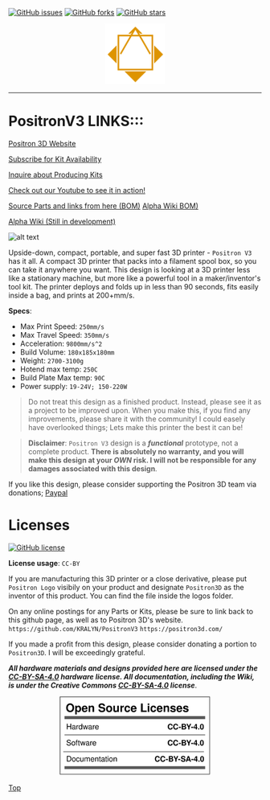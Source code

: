 [![GitHub issues](https://img.shields.io/github/issues/KRALYN/PositronV3?style=plastic)](https://github.com/KRALYN/PositronV3/issues) [![GitHub forks](https://img.shields.io/github/forks/KRALYN/PositronV3?style=plastic)](https://github.com/KRALYN/PositronV3/network) [![GitHub stars](https://img.shields.io/github/stars/KRALYN/PositronV3?style=plastic)](https://github.com/KRALYN/PositronV3/stargazers)

<p align="center">
   <img width="120px" height="120x" title="Logo" src="./Media%20and%20logos/Logos/Positron%20V3%20logo%20light.png">
</p>

---

# PositronV3 LINKS:::

[Positron 3D Website](https://positron3d.com)

[Subscribe for Kit Availability](https://docs.google.com/forms/d/e/1FAIpQLScSUN6uIbf_p_ZukdroXxWQURiDlr32UO7YCeqWrKqZagVfdA/viewform)

[Inquire about Producing Kits](https://forms.gle/fReHdo7zMeWoU7ML7)

[Check out our Youtube to see it in action!](https://www.youtube.com/watch?v=X_QLxTVtyng)

[Source Parts and links from here (BOM)](https://docs.google.com/spreadsheets/d/1M--jvOxUEVNc-NtEsor3uPZQsdXsPD1CKWxmc8fwLWI/edit?usp=sharing)
[Alpha Wiki BOM)](https://wiki.positron3d.com/books/general-information-getting-started/page/bill-of-materials-self-sourcing-guide)

[Alpha Wiki (Still in development)](https://wiki.positron3d.com)

![alt text](https://github.com/KRLAYN/PositronV3/blob/main/Media%20and%20logos/Photos%20and%20renders/PV3%20with%20printsA.jpg?raw=true)

Upside-down, compact, portable, and super fast 3D printer - `Positron V3` has it all. A compact 3D printer that packs into a filament spool box, so you can take it anywhere you want. This design is looking at a 3D printer less like a stationary machine, but more like a powerful tool in a maker/inventor's tool kit. The printer deploys and folds up in less than 90 seconds, fits easily inside a bag, and prints at 200+mm/s.

**Specs**: 
- Max Print Speed: `250mm/s`
- Max Travel Speed: `350mm/s`
- Acceleration: `9800mm/s^2`
- Build Volume: `180x185x180mm`
- Weight: `2700-3100g`
- Hotend max temp: `250C`
- Build Plate Max temp: `90C`
- Power supply: `19-24V; 150-220W`

> Do not treat this design as a finished product. Instead, please see it as a project to be improved upon. When you make this, if you find any improvements, please share it with the community! I could easely have overlooked things; Lets make this printer the best it can be!

>**Disclaimer**: `Positron V3` design is a ***functional*** prototype, not a complete product. **There is absolutely no warranty, and you will make this design at your ***OWN*** risk. I will not be responsible for any damages associated with this design**. 

If you like this design, please consider supporting the Positron 3D team via donations; [Paypal](https://donate.positron3d.com)

# Licenses

[![GitHub license](https://img.shields.io/github/license/KRALYN/PositronV3?style=plastic)](https://github.com/KRALYN/PositronV3/blob/master/LICENSE)

**License usage**: `CC-BY`

If you are manufacturing this 3D printer or a close derivative, please put `Positron Logo` visibily on your product and designate `Positron3D` as the inventor of this product. You can find the file inside the logos folder.

On any online postings for any Parts or Kits, please be sure to link back to this github page, as well as to Positron 3D's website.
`https://github.com/KRALYN/PositronV3`
`https://positron3d.com/`

If you made a profit from this design, please consider donating a portion to `Positron3D`. I will be exceedingly grateful.

***All hardware materials and designs provided here are licensed under the [CC-BY-SA-4.0](https://creativecommons.org/licenses/by-sa/4.0/) hardware license.
All documentation, including the Wiki, is under the Creative Commons [CC-BY-SA-4.0](https://creativecommons.org/licenses/by-sa/4.0/) license***.

<div align="center">
<img src="./Media%20and%20logos/licenses/licenses.svg" width="300" alt="Open Licenses" />
</div>

[Top](#positronv3)
